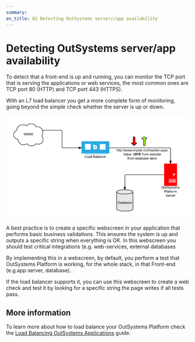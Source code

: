 ```yaml
---
summary:
en_title: 02 Detecting OutSystems server//app availability
---
```


# Detecting OutSystems server/app availability

To detect that a front-end is up and running, you can monitor the TCP port that is serving the applications or web services, the most common ones are TCP port 80 (HTTP) and TCP port 443 (HTTPS).

With an L7 load balancer you get a more complete form of monitoring, going beyond the simple check whether the server is up or down.

![ ](images/detecting-serverapp-availability_0.png)

A best practice is to create a specific webscreen in your application that performs basic business validations. This ensures the system is up and outputs a specific string when everything is OK. In this webscreen you should test critical integrations (e.g. web-services, external databases

By implementing this in a webscreen, by default, you perform a test that OutSystems Platform is working, for the whole stack, in that Front-end (e.g.app server, database).

If the load balancer supports it, you can use this webscreen to create a web check and test it by looking for a specific string the page writes if all tests pass.

## More information

To learn more about how to load balance your OutSystems Platform check the [Load Balancing OutSystems Applications](https://success.outsystems.com/Support/Enterprise_Customers/Maintenance_and_Operations/Load_Balancing_OutSystems_Applications) guide.
